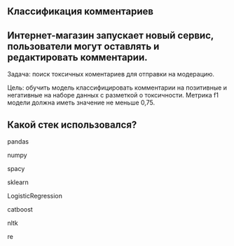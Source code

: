 ## Классификация комментариев
## Интернет-магазин запускает новый сервис, пользователи могут оставлять и редактировать комментарии.
Задача: поиск токсичных коментариев для отправки на модерацию.

Цель: обучить модель классифицировать комментарии на позитивные и негативные на наборе данных с разметкой о токсичности. Метрика f1 модели должна иметь значение не меньше 0,75.
## Какой стек использовался?
pandas

numpy

spacy

sklearn

LogisticRegression

catboost

nltk

re
